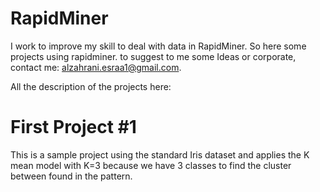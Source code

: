 # RapidMiner
I work to improve my skill to deal with data in RapidMiner. So here some projects using rapidminer. to suggest to me some Ideas or corporate, 
contact me: alzahrani.esraa1@gmail.com.

All the description of the projects here: 
# First Project #1
This is a sample project using the standard Iris dataset and applies the K mean model with K=3 because we have 3 classes to find the cluster between found in the pattern.
 
